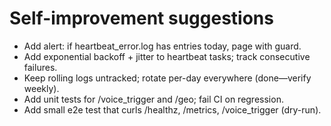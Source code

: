 # Self-improvement suggestions

- Add alert: if heartbeat_error.log has entries today, page with guard.
- Add exponential backoff + jitter to heartbeat tasks; track consecutive failures.
- Keep rolling logs untracked; rotate per-day everywhere (done—verify weekly).
- Add unit tests for /voice_trigger and /geo; fail CI on regression.
- Add small e2e test that curls /healthz, /metrics, /voice_trigger (dry-run).
